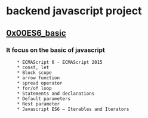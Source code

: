# backend javascript project

## [0x00ES6_basic](0x00ES6_basic) 
### It focus on the basic of javascript
		* ECMAScript 6 - ECMAScript 2015
		* const, let
		* Block scope
		* arrow function
		* spread operator
		* for/of loop
	    * Statements and declarations
	    * Default parameters
	    * Rest parameter
	    * Javascript ES6 — Iterables and Iterators
